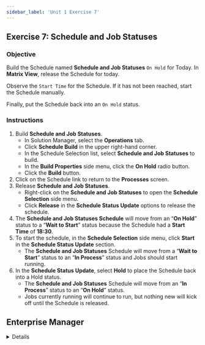 ```yaml
---
sidebar_label: 'Unit 1 Exercise 7'
---
```


## Exercise 7: Schedule and Job Statuses 

### Objective 

Build the Schedule named **Schedule and Job Statuses** ```On Hold``` for Today. In **Matrix View**, release the Schedule for today.

Observe the ```Start Time``` for the Schedule. If it has not been reached, start the Schedule manually. 

Finally, put the Schedule back into an ```On Hold``` status.

### Instructions

1.	Build **Schedule and Job Statuses**.
    * In Solution Manager, select the **Operations** tab. 
    * Click **Schedule Build** in the upper right-hand corner. 
    * In the Schedule Selection list, select **Schedule and Job Statuses** to build.
    * In the **Build Properties** side menu, click the **On Hold** radio button.
    * Click the **Build** button.
2.	Click on the Schedule link to return to the **Processes** screen.
3.	Release **Schedule and Job Statuses**.
    * Right-click on the **Schedule and Job Statuses** to open the **Schedule Selection** side menu.
    *	Click **Release** in the **Schedule Status Update** options to release the schedule.
4.	The **Schedule and Job Statuses Schedule** will move from an “**On Hold**” status to a “**Wait to Start**” status because the Schedule had a **Start Time** of **18:30**.
5.	To start the schedule, in the **Schedule Selection** side menu, click **Start** in the **Schedule Status Update** section.
    *	The **Schedule and Job Statuses** Schedule will move from a “**Wait to Start**” status to an “**In Process**” status and Jobs should start running.
6.	In the **Schedule Status Update**, select **Hold** to place the Schedule back into a Hold status.
    * The **Schedule and Job Statuses** Schedule will move from an “**In Process**” status to an “**On Hold**” status.
    * Jobs currently running will continue to run, but nothing new will kick off until the Schedule is released.


## Enterprise Manager

<details>

:::tip [Walkthrough Video - Unit 1 Exercise 7](../static/videobasic/U1E7.mp4)

:::

1.	Build **Schedule and Job Statuses**.
  * Under the Operation topic, Double-Click on **Schedule Build**. 
  * In the **Schedule Selection** section, select **Schedule and Job Statuses** to build.
  * Click the **Build** button.
  * In the **Build Properties** pop-up, click the **On Hold** radio button.
  * Click **OK**.
2.	Close the **Build Schedules** screen.
3.	Release **Schedule and Job Statuses** using one of the **Operations Screens**. The instructions below use the **Matrix** screen.
  * Under the **Operation** topic, Double-Click on **Matrix**. 
  *	Verify that the current date is selected in the **Calendar** on the upper left hand of the **Matrix** screen.
  *	Left-Click on the **Schedule and Job Statuses** Schedule to see the Jobs.
  *	Right-Click on the **Schedule and Job Statuses** Schedule in the **Schedule** selection to the right of the **Calendar**.
  *	Select **Release** from the menu.
  *	Verify that the information in the pop-up window is true.
  *	Type **“Practice Exercise - Release”** in the **Enter a short explanation for this status change** text field.
4.	Click **OK**.
  *	The **Schedule and Job Statuses Schedule** will move from an “**On Hold**” status to a “**Wait to Start**” status because the Schedule had a **Start Time** of **18:30**.
5.	Start the Schedule
  *	Right-Click on the **Schedule and Job Statuses Schedule** from the **Schedule** selection area again.
  *	Select **Start** from the menu.
  *	Verify that the information in the pop-up window is true.
  *	Type “**Practice Exercise - Start**” in the **Enter a short explanation for this status change** text field.
  *	Click **OK**.
  *	The **Schedule and Job Statuses** Schedule will move from a “**Wait to Start**” status to an “**In Process**” status and Jobs should start running.
6.	Hold the Schedule
  *	Right-Click on the **Schedule and Job Statuses** Schedule from the **Schedule** menu again.
  *	Select **Hold** from the menu.
  *	Verify that the information in the pop-up window is true.
  *	Type “**Practice Exercise - Hold**” in the **Enter a short explanation for this status change** text field.
  *	Click **OK**.
    * The **Schedule and Job Statuses** Schedule will move from an “**In Process**” status to an “**On Hold**” status.
    * Jobs currently running will continue to run, but nothing new will kick off until the Schedule is released.

</details>
